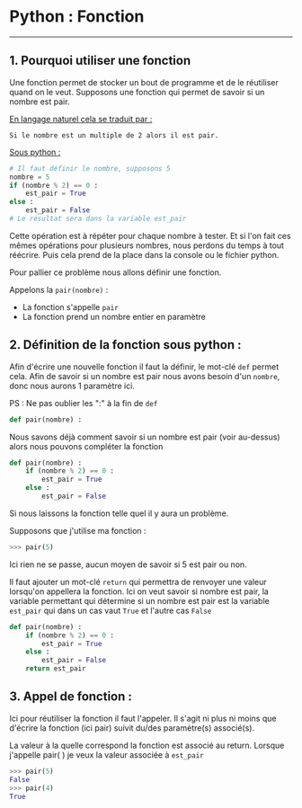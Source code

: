 # Python : Fonction

------

## 1. Pourquoi utiliser une fonction 

Une fonction permet de stocker un bout de programme et de le réutiliser quand on le veut. Supposons une fonction qui permet de savoir si un nombre est pair. 

<u>En langage naturel cela se traduit par :</u>

```
Si le nombre est un multiple de 2 alors il est pair.
```

<u>Sous python :</u>

```python
# Il faut définir le nombre, supposons 5
nombre = 5
if (nombre % 2) == 0 : 
    est_pair = True
else :
    est_pair = False
# Le résultat sera dans la variable est_pair
```

Cette opération est à répéter pour chaque nombre à tester. Et si l'on fait ces mêmes opérations pour plusieurs nombres, nous perdons du temps à tout réécrire. Puis cela prend de la place dans la console ou le fichier python.

Pour pallier ce problème nous allons définir une fonction. 

Appelons la `pair(nombre)` : 

- La fonction s'appelle `pair`
- La fonction prend un nombre entier en paramètre

## 2. Définition de la fonction sous python :

Afin d'écrire une nouvelle fonction il faut la définir, le mot-clé `def` permet cela.
Afin de savoir si un nombre est pair nous avons besoin d'un `nombre`, donc nous aurons 1 paramètre ici. 

PS : Ne pas oublier les ":" à la fin de `def`

```python
def pair(nombre) : 
```

Nous savons déjà comment savoir si un nombre est pair (voir au-dessus) alors nous pouvons compléter la fonction

```python
def pair(nombre) : 
    if (nombre % 2) == 0 : 
        est_pair = True
    else :
        est_pair = False
```

Si nous laissons la fonction telle quel il y aura un problème.

Supposons que j'utilise ma fonction :

```python
>>> pair(5)
```

Ici rien ne se passe, aucun moyen de savoir si 5 est pair ou non.

Il faut ajouter un mot-clé `return` qui permettra de renvoyer une valeur lorsqu'on appellera la fonction.
Ici on veut savoir si nombre est pair, la variable permettant qui détermine si un nombre est pair est la variable `est_pair` qui dans un cas vaut `True` et l'autre cas `False`

```python
def pair(nombre) : 
    if (nombre % 2) == 0 : 
        est_pair = True
    else :
        est_pair = False
    return est_pair
```

## 3. Appel de fonction :

Ici pour réutiliser la fonction il faut l'appeler. Il s'agit ni plus ni moins que d'écrire la fonction (ici pair) suivit du/des paramètre(s) associé(s).

La valeur à la quelle correspond la fonction est associé au return. Lorsque j'appelle pair( ) je veux la valeur associée à `est_pair`

```python
>>> pair(5)
False
>>> pair(4)
True
```